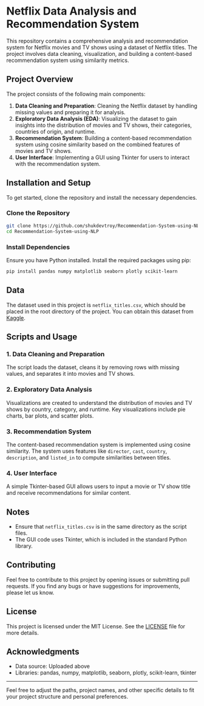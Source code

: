 # Netflix Data Analysis and Recommendation System

This repository contains a comprehensive analysis and recommendation system for Netflix movies and TV shows using a dataset of Netflix titles. The project involves data cleaning, visualization, and building a content-based recommendation system using similarity metrics.

## Project Overview

The project consists of the following main components:

1. **Data Cleaning and Preparation**: Cleaning the Netflix dataset by handling missing values and preparing it for analysis.
2. **Exploratory Data Analysis (EDA)**: Visualizing the dataset to gain insights into the distribution of movies and TV shows, their categories, countries of origin, and runtime.
3. **Recommendation System**: Building a content-based recommendation system using cosine similarity based on the combined features of movies and TV shows.
4. **User Interface**: Implementing a GUI using Tkinter for users to interact with the recommendation system.

## Installation and Setup

To get started, clone the repository and install the necessary dependencies. 

### Clone the Repository

```bash
git clone https://github.com/shukdevtroy/Recommendation-System-using-NLP.git
cd Recommendation-System-using-NLP
```

### Install Dependencies

Ensure you have Python installed. Install the required packages using pip:

```bash
pip install pandas numpy matplotlib seaborn plotly scikit-learn 
```

## Data

The dataset used in this project is `netflix_titles.csv`, which should be placed in the root directory of the project. You can obtain this dataset from [Kaggle](https://www.kaggle.com/shubhendra7/netflix-data).

## Scripts and Usage

### 1. Data Cleaning and Preparation

The script loads the dataset, cleans it by removing rows with missing values, and separates it into movies and TV shows. 

### 2. Exploratory Data Analysis

Visualizations are created to understand the distribution of movies and TV shows by country, category, and runtime. Key visualizations include pie charts, bar plots, and scatter plots.

### 3. Recommendation System

The content-based recommendation system is implemented using cosine similarity. The system uses features like `director`, `cast`, `country`, `description`, and `listed_in` to compute similarities between titles.

### 4. User Interface

A simple Tkinter-based GUI allows users to input a movie or TV show title and receive recommendations for similar content.

## Notes

- Ensure that `netflix_titles.csv` is in the same directory as the script files.
- The GUI code uses Tkinter, which is included in the standard Python library.

## Contributing

Feel free to contribute to this project by opening issues or submitting pull requests. If you find any bugs or have suggestions for improvements, please let us know.

## License

This project is licensed under the MIT License. See the [LICENSE](LICENSE) file for more details.

## Acknowledgments

- Data source: Uploaded above 
- Libraries: pandas, numpy, matplotlib, seaborn, plotly, scikit-learn, tkinter

---

Feel free to adjust the paths, project names, and other specific details to fit your project structure and personal preferences.
